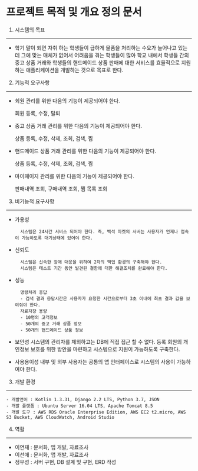 프로젝트 목적 및 개요 정의 문서
===========================================================================================
1. 시스템의 목표
-------------------------------------------------------------------------------------------
- 학기 말이 되면 자취 하는 학생들이 급하게 물품을 처리하는 수요가 늘어나고 있는데 그에 맞는 매체가 없어서 어려움을 겪는 학생들이 많아 학교 내에서 학생들 간의 중고 상품 거래와 학생들의 핸드메이드 상품 판매에 대한 서비스를 효율적으로 지원하는 애플리케이션을 개발하는 것으로 목표로 한다. 

2. 기능적 요구사항
-------------------------------------------------------------------------------------------

- 회원 관리를 위한 다음의 기능이 제공되어야 한다.

    회원 등록, 수정, 탈퇴

- 중고 상품 거래 관리를 위한 다음의 기능이 제공되어야 한다.

    상품 등록, 수정, 삭제, 조회, 검색, 찜

- 핸드메이드 상품 거래 관리를 위한 다음의 기능이 제공되어야 한다.

    상품 등록, 수정, 삭제, 조회, 검색, 찜

- 마이페이지 관리를 위한 다음의 기능이 제공되어야 한다.

    판매내역 조회, 구매내역 조회, 찜 목록 조회

3. 비기능적 요구사항
-------------------------------------------------------------------------------------------
- 가용성
    
        시스템은 24시간 서비스 되어야 한다. 즉, 백석 마켓의 서버는 사용자가 언제나 접속이 가능하도록 대기상태에 있어야 한다.

- 신뢰도

        시스템은 신속한 장애 대응을 위하여 2차의 백업 환경의 구축해야 한다.
        시스템은 테스트 기간 동안 발견된 결함에 대한 해결조치를 완료해야 한다.

- 성능
    
        명령처리 응답
        - 검색 결과 응답시간은 사용자가 요청한 시간으로부터 3초 이내에 최초 결과 값을 보여줘야 한다.
        자료저장 용량
        - 10명의 고객정보
        - 50개의 중고 거래 상품 정보
        - 50개의 핸드메이드 상품 정보

- 보안성
        시스템의 관리자를 제외하고는 DB에 직접 접근 할 수 없다.
        등록 회원의 개인정보 보호를 위한 방안을 마련하고 시스템으로 지원이 가능하도록 구축한다.

- 사용용이성
        내부 및 외부 사용자는 공통의 앱 인터페이스로 시스템의 사용이 가능하여야 한다.
        
3. 개발 환경
-------------------------------------------------------------------------------------------

    - 개발언어 : Kotlin 1.3.31, Django 2.2 LTS, Python 3.7, JSON
    - 개발 플랫폼 : Ubuntu Server 16.04 LTS, Apache Tomcat 8.5
    - 개발 도구 : AWS RDS Oracle Enterprise Edition, AWS EC2 t2.micro, AWS S3 Bucket, AWS CloudWatch, Android Studio

4. 역활
-------------------------------------------------------------------------------------------
- 이연재 : 문서화, 앱 개발, 자료조사
- 이선애 : 문서화, 앱 개발, 자료조사
- 정우성 : 서버 구현, DB 설계 및 구현, ERD 작성